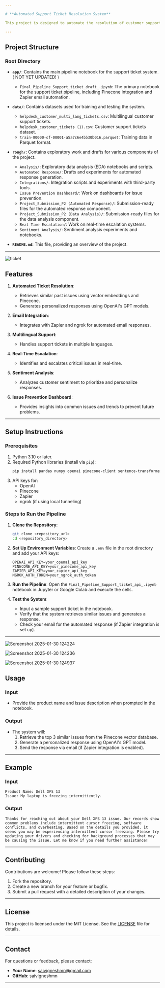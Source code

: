 ```yaml
---

# **Automated Support Ticket Resolution System**

This project is designed to automate the resolution of customer support tickets using advanced NLP techniques, vector databases, and integrations with third-party tools like Pinecone and Zapier. The system retrieves similar past issues, generates personalized responses, and integrates with email systems for seamless communication.

---
```


## **Project Structure**

### **Root Directory**
- **`app/`**: Contains the main pipeline notebook for the support ticket system. ( NOT YET UPDATED! )
  - `Final_Pipeline_Support_ticket_draft_.ipynb`: The primary notebook for the support ticket pipeline, including Pinecone integration and Zapier email automation.
    
- **`data/`**: Contains datasets used for training and testing the system.
  - `helpdesk_customer_multi_lang_tickets.csv`: Multilingual customer support tickets.
  - `helpdesk_customer_tickets (1).csv`: Customer support tickets dataset.
  - `train-00000-of-00001-a5a7c6e4bb30b016.parquet`: Training data in Parquet format.
    
- **`rough/`**: Contains exploratory work and drafts for various components of the project.
  - `Analysis/`: Exploratory data analysis (EDA) notebooks and scripts.
  - `Automated Response/`: Drafts and experiments for automated response generation.
  - `Integrations/`: Integration scripts and experiments with third-party tools.
  - `Issue Prevention Dashboard/`: Work on dashboards for issue prevention.
  - `Project_Submission_P2 (Automated Response)/`: Submission-ready files for the automated response component.
  - `Project_Submission_P2 (Data Analysis)/`: Submission-ready files for the data analysis component.
  - `Real Time Escalation/`: Work on real-time escalation systems.
  - `Sentiment Analysis/`: Sentiment analysis experiments and notebooks.
- **`README.md`**: This file, providing an overview of the project.

---


![ticket](https://github.com/user-attachments/assets/d167bdc6-392e-4b37-8e44-f5d38deee258)


## **Features**

1. **Automated Ticket Resolution**:
   - Retrieves similar past issues using vector embeddings and Pinecone.
   - Generates personalized responses using OpenAI's GPT models.

2. **Email Integration**:
   - Integrates with Zapier and ngrok for automated email responses.

3. **Multilingual Support**:
   - Handles support tickets in multiple languages.

4. **Real-Time Escalation**:
   - Identifies and escalates critical issues in real-time.

5. **Sentiment Analysis**:
   - Analyzes customer sentiment to prioritize and personalize responses.

6. **Issue Prevention Dashboard**:
   - Provides insights into common issues and trends to prevent future problems.

---

## **Setup Instructions**

### **Prerequisites**
1. Python 3.10 or later.
2. Required Python libraries (install via `pip`):
   ```bash
   pip install pandas numpy openai pinecone-client sentence-transformers transformers ngrok zapier
   ```
3. API keys for:
   - OpenAI
   - Pinecone
   - Zapier
   - ngrok (if using local tunneling)

### **Steps to Run the Pipeline**
1. **Clone the Repository**:
   ```bash
   git clone <repository_url>
   cd <repository_directory>
   ```

2. **Set Up Environment Variables**:
   Create a `.env` file in the root directory and add your API keys:
   ```
   OPENAI_API_KEY=your_openai_api_key
   PINECONE_API_KEY=your_pinecone_api_key
   ZAPIER_API_KEY=your_zapier_api_key
   NGROK_AUTH_TOKEN=your_ngrok_auth_token
   ```

3. **Run the Pipeline**:
   Open the `Final_Pipeline_Support_ticket_api_.ipynb` notebook in Jupyter or Google Colab and execute the cells.

4. **Test the System**:
   - Input a sample support ticket in the notebook.
   - Verify that the system retrieves similar issues and generates a response.
   - Check your email for the automated response (if Zapier integration is set up).

---

![Screenshot 2025-01-30 124224](https://github.com/user-attachments/assets/05e49ef1-638a-4055-9cde-dd17624ef60e)

![Screenshot 2025-01-30 124236](https://github.com/user-attachments/assets/a243aab1-16ee-431d-9586-ae26a7021f9a)

![Screenshot 2025-01-30 124937](https://github.com/user-attachments/assets/fc72c690-c40a-470a-aaa5-3115c6236135)

## **Usage**

### **Input**
- Provide the product name and issue description when prompted in the notebook.

### **Output**
- The system will:
  1. Retrieve the top 3 similar issues from the Pinecone vector database.
  2. Generate a personalized response using OpenAI's GPT model.
  3. Send the response via email (if Zapier integration is enabled).

---

## **Example**

### **Input**
```
Product Name: Dell XPS 13
Issue: My laptop is freezing intermittently.
```

### **Output**
```
Thanks for reaching out about your Dell XPS 13 issue. Our records show common problems include intermittent cursor freezing, software conflicts, and overheating. Based on the details you provided, it seems you may be experiencing intermittent cursor freezing. Please try updating your drivers and checking for background processes that may be causing the issue. Let me know if you need further assistance!
```

---

## **Contributing**

Contributions are welcome! Please follow these steps:
1. Fork the repository.
2. Create a new branch for your feature or bugfix.
3. Submit a pull request with a detailed description of your changes.

---

## **License**

This project is licensed under the MIT License. See the [LICENSE](LICENSE) file for details.

---

## **Contact**

For questions or feedback, please contact:
- **Your Name**: saivigneshmn@gmail.com
- **GitHub**: saivigneshmn

---
